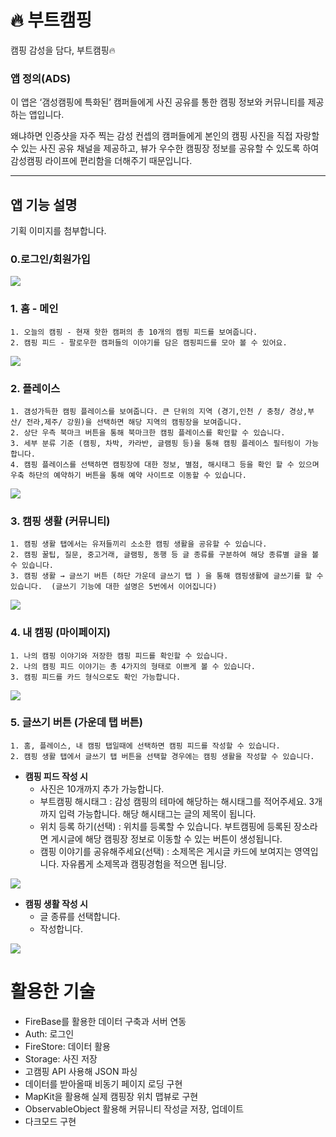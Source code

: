 # 🔥 부트캠핑

캠핑 감성을 담다, 부트캠핑🔥 

### 앱 정의(ADS)

이 앱은 ‘갬성캠핑에 특화된’ 캠퍼들에게 사진 공유를 통한 캠핑 정보와 커뮤니티를 제공하는 앱입니다.

왜냐하면 인증샷을 자주 찍는 감성 컨셉의 캠퍼들에게 본인의 캠핑 사진을 직접 자랑할 수 있는 사진 공유 채널을 제공하고, 뷰가 우수한 캠핑장 정보를 공유할 수 있도록 하여 감성캠핑 라이프에 편리함을 더해주기 때문입니다.

---

## 앱 기능 설명
기획 이미지를 첨부합니다. 

### 0.로그인/회원가입 
<img src="readmeimg/sample1.png">


### 1. 홈 - 메인
    1. 오늘의 캠핑 - 현재 핫한 캠퍼의 총 10개의 캠핑 피드를 보여줍니다. 
    2. 캠핑 피드 - 팔로우한 캠퍼들의 이야기를 담은 캠핑피드를 모아 볼 수 있어요. 

<img src="readmeimg/sample2.png">

    
### 2. 플레이스 
    1. 갬성가득한 캠핑 플레이스를 보여줍니다. 큰 단위의 지역 (경기,인천 / 충청/ 경상,부산/ 전라,제주/ 강원)을 선택하면 해당 지역의 캠핑장을 보여줍니다.
    2. 상단 우측 북마크 버튼을 통해 북마크한 캠핑 플레이스를 확인할 수 있습니다.
    3. 세부 분류 기준 (캠핑, 차박, 카라반, 글램핑 등)을 통해 캠핑 플레이스 필터링이 가능합니다.
    4. 캠핑 플레이스를 선택하면 캠핑장에 대한 정보, 별점, 해시태그 등을 확인 할 수 있으며 우축 하단의 예약하기 버튼을 통해 예약 사이트로 이동할 수 있습니다. 

 <img src="readmeimg/sample3.png">
 
    
### 3. 캠핑 생활 (커뮤니티)
    1. 캠핑 생활 탭에서는 유저들끼리 소소한 캠핑 생활을 공유할 수 있습니다. 
    2. 캠핑 꿀팁, 질문, 중고거래, 글램핑, 동행 등 글 종류를 구분하여 해당 종류별 글을 볼 수 있습니다. 
    3. 캠핑 생활 → 글쓰기 버튼 (하단 가운데 글쓰기 탭 ) 을 통해 캠핑생활에 글쓰기를 할 수 있습니다.  (글쓰기 기능에 대한 설명은 5번에서 이어집니다)
 <img src="readmeimg/sample4.png">
 
 
### 4. 내 캠핑 (마이페이지)
    1. 나의 캠핑 이야기와 저장한 캠핑 피드를 확인할 수 있습니다. 
    2. 나의 캠핑 피드 이야기는 총 4가지의 형태로 이쁘게 볼 수 있습니다. 
    3. 캠핑 피드를 카드 형식으로도 확인 가능합니다.
    
 <img src="readmeimg/sample5.png">
 
 
### 5. 글쓰기 버튼 (가운데 탭 버튼)
    1. 홈, 플레이스, 내 캠핑 탭일때에 선택하면 캠핑 피드를 작성할 수 있습니다.
    2. 캠핑 생활 탭에서 글쓰기 탭 버튼을 선택할 경우에는 캠핑 생활을 작성할 수 있습니다. 
    

- **캠핑 피드 작성 시**
    - 사진은 10개까지 추가 가능합니다.
    - 부트캠핑 해시태그 : 감성 캠핑의 테마에 해당하는 해시태그를 적어주세요. 3개까지 입력 가능합니다. 해당 해시태그는 글의 제목이 됩니다.
    - 위치 등록 하기(선택) : 위치를 등록할 수 있습니다. 부트캠핑에 등록된 장소라면 게시글에 해당 캠핑장 정보로 이동할 수 있는 버튼이 생성됩니다.
    - 캠핑 이야기를 공유해주세요(선택) : 소제목은 게시글 카드에 보여지는 영역입니다. 자유롭게 소제목과 캠핑경험을 적으면 됩니당.


 <img src="readmeimg/sample6.png">
 
 
- **캠핑 생활 작성 시**
    - 글 종류를 선택합니다.
    - 작성합니다.

 <img src="readmeimg/sample7.png">



# 활용한 기술

- FireBase를 활용한 데이터 구축과 서버 연동
- Auth: 로그인
- FireStore: 데이터 활용
- Storage: 사진 저장
- 고캠핑 API 사용해 JSON 파싱
- 데이터를 받아올때 비동기 페이지 로딩 구현
- MapKit을 활용해 실제 캠핑장 위치 맵뷰로 구현
- ObservableObject 활용해 커뮤니티 작성글 저장, 업데이트
- 다크모드 구현
